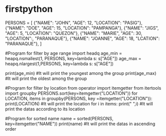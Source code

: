 # firstpython

PERSONS = [
{"NAME": "JOHN", "AGE": 12, "LOCATION": "PASIG"},
{"NAME": "DOE", "AGE": 15, "LOCATION": "PAMPANGA"},
{"NAME": "JIGS", "AGE": 5, "LOCATION": "QUEZON"},
{"NAME": "MARIE", "AGE": 30, "LOCATION":, "PARANAQUE"},
{"NAME": "JOANNE", "AGE": 18, "LCATION": "PARANAQUE"},
]

#Program for filter by age range
import headq
age_min = heapq.nsmallest(1, PERSONS, key=lambda s: s["AGE"])
age_max = heapq.nlargest(1,PERSONS, key=lambda s: s["AGE"])

print(age_min) #It will print the youngest among the group
print(age_max) #It will print the oldest among the group

#Program for filter by location
from operator import itemgetter
from itertools import groupby
PERSONS.sort(key=itemgetter("LOCATION"))
for LOCATION, items in groupby(PERSONS, key =itemgetter("LOCATION")):
	print(LOCATION) #It will print the location
	for i in items:
		print(" ",i) #It will print the datas according to its location
    
#Program for sorted name
name = sorted(PERSONS, key=itemgetter("NAME"))
print(name) #It will print the datas in ascending order
